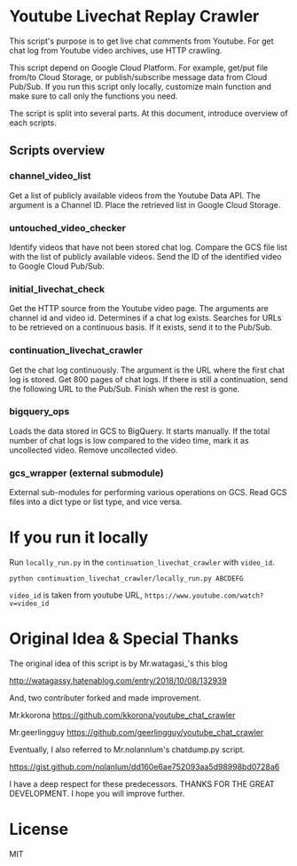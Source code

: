 # Youtube Livechat Replay Crawler

This script's purpose is to get live chat comments from Youtube.
For get chat log from Youtube video archives, use HTTP crawling.

This script depend on Google Cloud Platform.
For example, get/put file from/to Cloud Storage, or publish/subscribe message data from Cloud Pub/Sub.
If you run this script only locally, customize main function and make sure to call only the functions you need.

The script is split into several parts.
At this document, introduce overview of each scripts.

## Scripts overview

### channel_video_list

Get a list of publicly available videos from the Youtube Data API.
The argument is a Channel ID.
Place the retrieved list in Google Cloud Storage.

### untouched_video_checker

Identify videos that have not been stored chat log.
Compare the GCS file list with the list of publicly available videos.
Send the ID of the identified video to Google Cloud Pub/Sub.

### initial_livechat_check

Get the HTTP source from the Youtube video page.
The arguments are channel id and video id.
Determines if a chat log exists.
Searches for URLs to be retrieved on a continuous basis.
If it exists, send it to the Pub/Sub.

### continuation_livechat_crawler

Get the chat log continuously.
The argument is the URL where the first chat log is stored.
Get 800 pages of chat logs.
If there is still a continuation, send the following URL to the Pub/Sub.
Finish when the rest is gone.

### bigquery_ops

Loads the data stored in GCS to BigQuery.
It starts manually.
If the total number of chat logs is low compared to the video time, mark it as uncollected video.
Remove uncollected video.

### gcs_wrapper (external submodule)

External sub-modules for performing various operations on GCS.
Read GCS files into a dict type or list type, and vice versa.

# If you run it locally

Run `locally_run.py` in the `continuation_livechat_crawler` with `video_id`.

```
python continuation_livechat_crawler/locally_run.py ABCDEFG
```

`video_id` is taken from youtube URL, `https://www.youtube.com/watch?v=video_id`

# Original Idea & Special Thanks

The original idea of this script is by Mr.watagasi_'s this blog

http://watagassy.hatenablog.com/entry/2018/10/08/132939

And, two contributer forked and made improvement.

Mr.kkorona
https://github.com/kkorona/youtube_chat_crawler

Mr.geerlingguy
https://github.com/geerlingguy/youtube_chat_crawler

Eventually, I also referred to Mr.nolannlum's chatdump.py script.

https://gist.github.com/nolanlum/dd160e6ae752093aa5d98998bd0728a6

I have a deep respect for these predecessors.
THANKS FOR THE GREAT DEVELOPMENT.
I hope you will improve further.

# License

MIT

